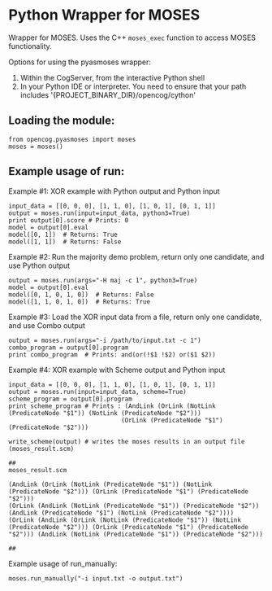 
Python Wrapper for MOSES
========================
Wrapper for MOSES. Uses the C++ `moses_exec` function to access
MOSES functionality.

Options for using the pyasmoses wrapper:
1. Within the CogServer, from the interactive Python shell
2. In your Python IDE or interpreter. You need to ensure that
   your path includes '{PROJECT_BINARY_DIR}/opencog/cython'

Loading the module:
-------------------

```
from opencog.pyasmoses import moses
moses = moses()
```

Example usage of run:
---------------------
Example #1: XOR example with Python output and Python input
```
input_data = [[0, 0, 0], [1, 1, 0], [1, 0, 1], [0, 1, 1]]
output = moses.run(input=input_data, python3=True)
print output[0].score # Prints: 0
model = output[0].eval
model([0, 1])  # Returns: True
model([1, 1])  # Returns: False
```

Example #2: Run the majority demo problem, return only one candidate, and use
Python output
```
output = moses.run(args="-H maj -c 1", python3=True)
model = output[0].eval
model([0, 1, 0, 1, 0])  # Returns: False
model([1, 1, 0, 1, 0])  # Returns: True
```

Example #3: Load the XOR input data from a file, return only one candidate,
and use Combo output
```
output = moses.run(args="-i /path/to/input.txt -c 1")
combo_program = output[0].program
print combo_program  # Prints: and(or(!$1 !$2) or($1 $2))
```

Example #4: XOR example with Scheme output and Python input
```
input_data = [[0, 0, 0], [1, 1, 0], [1, 0, 1], [0, 1, 1]]
output = moses.run(input=input_data, scheme=True)
scheme_program = output[0].program
print scheme_program # Prints : (AndLink (OrLink (NotLink (PredicateNode "$1")) (NotLink (PredicateNode "$2"))) 
                               (OrLink (PredicateNode "$1") (PredicateNode "$2"))) 

write_scheme(output) # writes the moses results in an output file (moses_result.scm)

##
moses_result.scm

(AndLink (OrLink (NotLink (PredicateNode "$1")) (NotLink (PredicateNode "$2"))) (OrLink (PredicateNode "$1") (PredicateNode "$2"))) 
(OrLink (AndLink (NotLink (PredicateNode "$1")) (PredicateNode "$2")) (AndLink (PredicateNode "$1") (NotLink (PredicateNode "$2")))) 
(OrLink (AndLink (OrLink (NotLink (PredicateNode "$1")) (NotLink (PredicateNode "$2"))) (OrLink (PredicateNode "$1") (PredicateNode "$2"))) (AndLink (NotLink (PredicateNode "$1")) (PredicateNode "$2"))) 

##

```

Example usage of run_manually:
```
moses.run_manually("-i input.txt -o output.txt")
```
